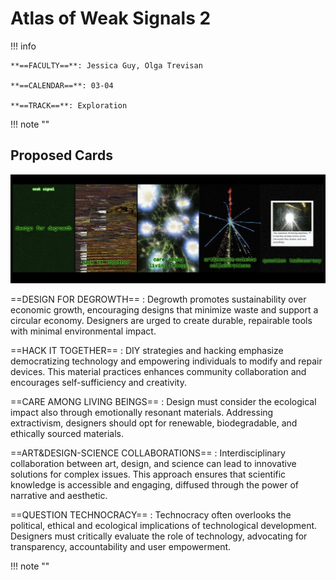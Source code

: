 # Atlas of Weak Signals 2

!!! info 
    
    **==FACULTY==**: Jessica Guy, Olga Trevisan    

    **==CALENDAR==**: 03-04

    **==TRACK==**: Exploration

<div style="clear:both;"></div>

!!! note ""

## **Proposed Cards**

![](../images/aows25.jpg)

==DESIGN FOR DEGROWTH== 
:   Degrowth promotes sustainability over economic growth, encouraging designs that minimize waste and support a circular economy. Designers are urged to create durable, repairable tools with minimal environmental impact.

==HACK IT TOGETHER== 
:   DIY strategies and hacking emphasize democratizing technology and empowering individuals to modify and repair devices. This material practices enhances community collaboration and encourages self-sufficiency and creativity.

==CARE AMONG LIVING BEINGS== 
:   Design must consider the ecological impact also through emotionally resonant materials. Addressing extractivism, designers should opt for renewable, biodegradable, and ethically sourced materials.

==ART&DESIGN-SCIENCE COLLABORATIONS== 
:   Interdisciplinary collaboration between art, design, and science can lead to innovative solutions for complex issues. This approach ensures that scientific knowledge is accessible and engaging, diffused through the power of narrative and aesthetic.

==QUESTION TECHNOCRACY== 
:   Technocracy often overlooks the political, ethical and ecological implications of technological development. Designers must critically evaluate the role of technology, advocating for transparency, accountability and user empowerment.

!!! note ""







